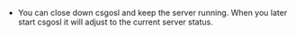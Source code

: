 * You can close down csgosl and keep the server running. When you later start csgosl it will adjust to the current server status.